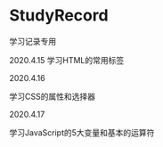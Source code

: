 # StudyRecord
学习记录专用

2020.4.15
学习HTML的常用标签

2020.4.16

学习CSS的属性和选择器

2020.4.17

学习JavaScript的5大变量和基本的运算符
